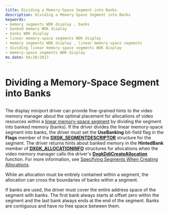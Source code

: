 ```yaml
---
title: Dividing a Memory-Space Segment into Banks
description: Dividing a Memory-Space Segment into Banks
keywords:
- memory segments WDK display , banks
- banked memory WDK display
- banks WDK display
- linear memory-space segments WDK display
- memory segments WDK display , linear memory-space segments
- dividing linear memory-space segments WDK display
- memory-space segments WDK display
ms.date: 04/20/2017
---
```


# Dividing a Memory-Space Segment into Banks


## <span id="ddk_dividing_a_memory_space_segment_into_banks_gg"></span><span id="DDK_DIVIDING_A_MEMORY_SPACE_SEGMENT_INTO_BANKS_GG"></span>


The display miniport driver can provide fine-grained hints to the video memory manager about the optimal placement for allocations of video resources within a [linear memory-space segment](linear-memory-space-segments.md) by dividing the segment into banked memory (banks). If the driver divides the linear memory-space segment into banks, the driver must set the **UseBanking** bit-field flag in the **Flags** member of the [**DXGK\_SEGMENTDESCRIPTOR**](/windows-hardware/drivers/ddi/d3dkmddi/ns-d3dkmddi-_dxgk_segmentdescriptor) structure for the segment. The driver returns hints about banked memory in the **HintedBank** member of [**DXGK\_ALLOCATIONINFO**](/windows-hardware/drivers/ddi/d3dkmddi/ns-d3dkmddi-_dxgk_allocationinfo) structures for allocations when the video memory manager calls the driver's [**DxgkDdiCreateAllocation**](/windows-hardware/drivers/ddi/d3dkmddi/nc-d3dkmddi-dxgkddi_createallocation) function. For more information, see [Specifying Segments When Creating Allocations](specifying-segments-when-creating-allocations.md).

While an allocation must be entirely contained within a segment, the allocation can cross the boundaries of banks within a segment.

If banks are used, the driver must cover the entire address space of the segment with banks. The first bank always starts at offset zero within the segment and the last bank always ends at the end of the segment. Banks are contiguous and have no free space between them.

 

